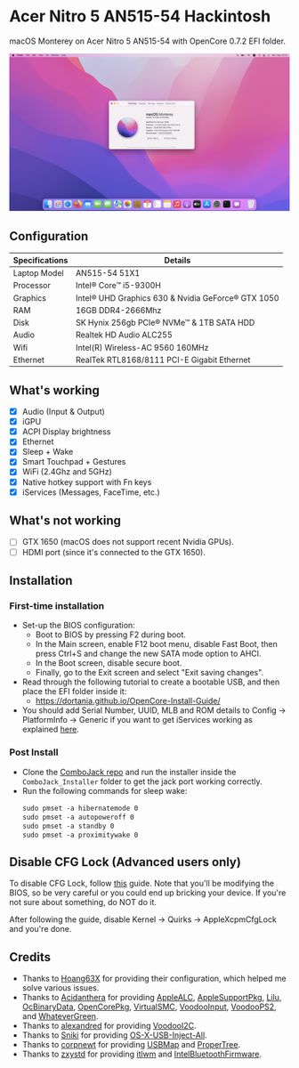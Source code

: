 
# Acer Nitro 5 AN515-54 Hackintosh

macOS Monterey on Acer Nitro 5 AN515-54 with OpenCore 0.7.2 EFI folder.

<img src="https://github.com/PowerBall253/AN515-54-Hackintosh/blob/master/screenshot.png?raw=true" alt="macOS Monterey">

## Configuration

| Specifications      | Details                                            |
| ------------------- | -------------------------------------------------- |
| Laptop Model        | AN515-54 51X1                                      |
| Processor           | Intel® Core™ i5-9300H                              |
| Graphics            | Intel® UHD Graphics 630 & Nvidia GeForce® GTX 1050 |
| RAM                 | 16GB DDR4-2666Mhz                                  |
| Disk                | SK Hynix 256gb PCIe® NVMe™ & 1TB SATA HDD          |
| Audio               | Realtek HD Audio ALC255                            |
| Wifi                | Intel(R) Wireless-AC 9560 160MHz                   |
| Ethernet            | RealTek RTL8168/8111 PCI-E Gigabit Ethernet        |

## What's working

- [x] Audio (Input & Output)
- [x] iGPU
- [x] ACPI Display brightness
- [x] Ethernet
- [x] Sleep + Wake
- [x] Smart Touchpad + Gestures
- [x] WiFi (2.4Ghz and 5GHz)
- [x] Native hotkey support with Fn keys
- [x] iServices (Messages, FaceTime, etc.)

## What's not working

- [ ] GTX 1650 (macOS does not support recent Nvidia GPUs).
- [ ] HDMI port (since it's connected to the GTX 1650).

## Installation

### First-time installation

- Set-up the BIOS configuration:
  - Boot to BIOS by pressing F2 during boot.
  - In the Main screen, enable F12 boot menu, disable Fast Boot, then press Ctrl+S and change the new SATA mode option to AHCI.
  - In the Boot screen, disable secure boot.
  - Finally, go to the Exit screen and select "Exit saving changes".
- Read through the following tutorial to create a bootable USB, and then place the EFI folder inside it:
   - https://dortania.github.io/OpenCore-Install-Guide/
- You should add Serial Number, UUID, MLB and ROM details to Config -> PlatformInfo -> Generic if you want to get iServices working as explained [here](https://dortania.github.io/OpenCore-Post-Install/universal/iservices.html).

### Post Install

- Clone the [ComboJack repo](https://github.com/hackintosh-stuff/ComboJack) and run the installer inside the `ComboJack_Installer` folder to get the jack port working correctly.
- Run the following commands for sleep wake:
  ```
  sudo pmset -a hibernatemode 0
  sudo pmset -a autopoweroff 0
  sudo pmset -a standby 0
  sudo pmset -a proximitywake 0
  ```

## Disable CFG Lock (Advanced users only)

To disable CFG Lock, follow [this](https://www.reddit.com/r/hackintosh/comments/hz2rtm/cfg_lockunlocking_alternative_method/) guide. Note that you'll be modifying the BIOS, so be very careful or you could end up bricking your device. If you're not sure about something, do NOT do it.

After following the guide, disable Kernel -> Quirks -> AppleXcpmCfgLock and you're done.

## Credits

- Thanks to [Hoang63X](https://github.com/Hoang63X/AN515-54-51X1-Hackintosh) for providing their configuration, which helped me solve various issues.
- Thanks to [Acidanthera](https://github.com/acidanthera) for providing [AppleALC](https://github.com/acidanthera/AppleALC), [AppleSupportPkg](https://github.com/acidanthera/AppleSupportPkg),  [Lilu](https://github.com/acidanthera/Lilu), [OcBinaryData](https://github.com/acidanthera/OcBinaryData), [OpenCorePkg](https://github.com/acidanthera/OpenCorePkg), [VirtualSMC](https://github.com/acidanthera/VirtualSMC), [VoodooInput](https://github.com/acidanthera/VoodooInput), [VoodooPS2](https://github.com/acidanthera/VoodooPS2), and [WhateverGreen](https://github.com/acidanthera/WhateverGreen).
- Thanks to [alexandred](https://github.com/alexandred) for providing [VoodooI2C](https://github.com/alexandred/VoodooI2C).
- Thanks to [Sniki](https://github.com/Sniki) for providing [OS-X-USB-Inject-All](https://github.com/Sniki/OS-X-USB-Inject-All).
- Thanks to [corpnewt](https://github.com/corpnewt) for providing [USBMap](https://github.com/corpnewt/USBMap) and [ProperTree](https://github.com/corpnewt/ProperTree).
- Thanks to [zxystd](https://github.com/zxystd) for providing [itlwm](https://github.com/OpenIntelWireless/itlwm) and [IntelBluetoothFirmware](https://github.com/zxystd/IntelBluetoothFirmware).